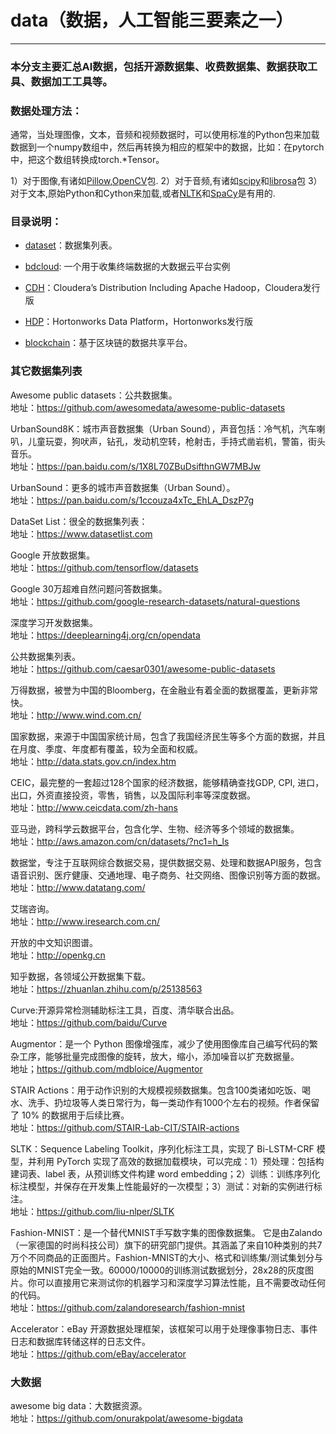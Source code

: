 # data（数据，人工智能三要素之一）
-------------------------------

### 本分支主要汇总AI数据，包括开源数据集、收费数据集、数据获取工具、数据加工工具等。

### 数据处理方法：

通常，当处理图像，文本，音频和视频数据时，可以使用标准的Python包来加载数据到一个numpy数组中，然后再转换为相应的框架中的数据，比如：在pytorch中，把这个数组转换成torch.*Tensor。

1）对于图像,有诸如[Pillow](https://github.com/python-pillow/Pillow),[OpenCV](https://github.com/italojs/awesome-opencv)包.
2）对于音频,有诸如[scipy](https://github.com/scipy/scipy)和[librosa](https://github.com/librosa/librosa)包
3）对于文本,原始Python和Cython来加载,或者[NLTK](https://github.com/nltk/nltk)和[SpaCy](https://github.com/explosion/spaCy)是有用的.

### 目录说明：

* [dataset](https://github.com/jamess010/AIOpen/edit/master/data/dataset)：数据集列表。

* [bdcloud](https://github.com/jamess010/AIOpen/edit/master/data/bdcloud): 一个用于收集终端数据的大数据云平台实例

* [CDH](https://github.com/jamess010/AIOpen/edit/master/data/CDH)：Cloudera’s Distribution Including Apache Hadoop，Cloudera发行版

* [HDP](https://github.com/jamess010/AIOpen/edit/master/data/HDP)：Hortonworks Data Platform，Hortonworks发行版

* [blockchain](https://github.com/jamess010/AIOpen/edit/master/data/blockchain)：基于区块链的数据共享平台。

### 其它数据集列表

Awesome public datasets：公共数据集。</br>
地址：https://github.com/awesomedata/awesome-public-datasets

UrbanSound8K：城市声音数据集（Urban Sound），声音包括：冷气机，汽车喇叭，儿童玩耍，狗吠声，钻孔，发动机空转，枪射击，手持式凿岩机，警笛，街头音乐。</br>
地址：https://pan.baidu.com/s/1X8L70ZBuDsifthnGW7MBJw

UrbanSound：更多的城市声音数据集（Urban Sound）。</br>
地址：https://pan.baidu.com/s/1ccouza4xTc_EhLA_DszP7g

DataSet List：很全的数据集列表：</br>
地址：https://www.datasetlist.com

Google 开放数据集。</br>
地址：https://github.com/tensorflow/datasets

Google 30万超难自然问题问答数据集。</br>
地址：https://github.com/google-research-datasets/natural-questions

深度学习开发数据集。</br>
地址：https://deeplearning4j.org/cn/opendata

公共数据集列表。</br>
地址：https://github.com/caesar0301/awesome-public-datasets

万得数据，被誉为中国的Bloomberg，在金融业有着全面的数据覆盖，更新非常快。</br>
地址：http://www.wind.com.cn/

国家数据，来源于中国国家统计局，包含了我国经济民生等多个方面的数据，并且在月度、季度、年度都有覆盖，较为全面和权威。</br>
地址：http://data.stats.gov.cn/index.htm

CEIC，最完整的一套超过128个国家的经济数据，能够精确查找GDP, CPI, 进口，出口，外资直接投资，零售，销售，以及国际利率等深度数据。</br>
地址：http://www.ceicdata.com/zh-hans

亚马逊，跨科学云数据平台，包含化学、生物、经济等多个领域的数据集。</br>
地址：http://aws.amazon.com/cn/datasets/?nc1=h_ls

数据堂，专注于互联网综合数据交易，提供数据交易、处理和数据API服务，包含语音识别、医疗健康、交通地理、电子商务、社交网络、图像识别等方面的数据。</br>
地址：http://www.datatang.com/

艾瑞咨询。</br>
地址：http://www.iresearch.com.cn/

开放的中文知识图谱。</br>
地址：http://openkg.cn

知乎数据，各领域公开数据集下载。</br>
地址：https://zhuanlan.zhihu.com/p/25138563

Curve:开源异常检测辅助标注工具，百度、清华联合出品。</br>
地址：https://github.com/baidu/Curve

Augmentor：是一个 Python 图像增强库，减少了使用图像库自己编写代码的繁杂工序，能够批量完成图像的旋转，放大，缩小，添加噪音以扩充数据量。</br>
地址；https://github.com/mdbloice/Augmentor


STAIR Actions：用于动作识别的大规模视频数据集。包含100类诸如吃饭、喝水、洗手、扔垃圾等人类日常行为，每一类动作有1000个左右的视频。作者保留了 10% 的数据用于后续比赛。</br>
地址：https://github.com/STAIR-Lab-CIT/STAIR-actions

SLTK：Sequence Labeling Toolkit，序列化标注工具，实现了 Bi-LSTM-CRF 模型，并利用 PyTorch 实现了高效的数据加载模块，可以完成：1）预处理：包括构建词表、label 表，从预训练文件构建 word embedding；2）训练：训练序列化标注模型，并保存在开发集上性能最好的一次模型；3）测试：对新的实例进行标注。</br>
地址：https://github.com/liu-nlper/SLTK


Fashion-MNIST：是一个替代MNIST手写数字集的图像数据集。 它是由Zalando（一家德国的时尚科技公司）旗下的研究部门提供。其涵盖了来自10种类别的共7万个不同商品的正面图片。Fashion-MNIST的大小、格式和训练集/测试集划分与原始的MNIST完全一致。60000/10000的训练测试数据划分，28x28的灰度图片。你可以直接用它来测试你的机器学习和深度学习算法性能，且不需要改动任何的代码。</br>
地址：https://github.com/zalandoresearch/fashion-mnist

Accelerator：eBay 开源数据处理框架，该框架可以用于处理像事物日志、事件日志和数据库转储这样的日志文件。</br>
地址：https://github.com/eBay/accelerator

### 大数据

awesome big data：大数据资源。</br>
地址：https://github.com/onurakpolat/awesome-bigdata

